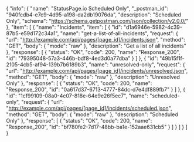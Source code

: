 {
  "info": {
    "name": "StatusPage.io Scheduled Only",
    "_postman_id": "940fcdb4-e7c9-4d95-a198-da2db19076da",
    "description": "Scheduled Only",
    "schema": "https://schema.getpostman.com/json/collection/v2.0.0/"
  },
  "item": [
    {
      "name": "Incidents",
      "item": [
        {
          "id": "d1a6946e-5982-4c39-87b5-e59d172c34a1",
          "name": "get-a-list-of-all-incidents",
          "request": {
            "url": "http://example.com/api/pages/[page_id]/incidents.json",
            "method": "GET",
            "body": {
              "mode": "raw"
            },
            "description": "Get a list of all incidents"
          },
          "response": [
            {
              "status": "OK",
              "code": 200,
              "name": "Response_200",
              "id": "79395048-57a3-446b-bdf8-4ed3d0a77dba"
            }
          ]
        },
        {
          "id": "49b15f1f-2105-4cb5-af94-139b7b6189b3",
          "name": "unresolved-only",
          "request": {
            "url": "http://example.com/api/pages/[page_id]/incidents/unresolved.json",
            "method": "GET",
            "body": {
              "mode": "raw"
            },
            "description": "Unresolved Only"
          },
          "response": [
            {
              "status": "OK",
              "code": 200,
              "name": "Response_200",
              "id": "0a617d37-6713-4777-84dc-d7e4df889fb7"
            }
          ]
        },
        {
          "id": "1cf99109-08a0-4c07-818e-64e9e26f5ec7",
          "name": "scheduled-only",
          "request": {
            "url": "http://example.com/api/pages/[page_id]/incidents/scheduled.json",
            "method": "GET",
            "body": {
              "mode": "raw"
            },
            "description": "Scheduled Only"
          },
          "response": [
            {
              "status": "OK",
              "code": 200,
              "name": "Response_200",
              "id": "bf780fe2-7d17-48bb-ba1e-152aae631cb5"
            }
          ]
        }
      ]
    }
  ]
}